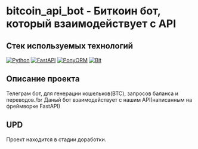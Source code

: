 # bitcoin_api_bot - Биткоин бот, который взаимодействует с API

## Стек используемых технологий
[![Python](https://img.shields.io/badge/-Python-464646?style=flat-square&logo=Python)](https://www.python.org/)
[![FastAPI](https://img.shields.io/badge/-FastAPI-464646?style=flat-square&logo=Python)](https://fastapi.tiangolo.com/)
[![PonyORM](https://img.shields.io/badge/-PonyORM-464646?style=flat-square&logo=Python)](https://ponyorm.org/)
[![Bit](https://img.shields.io/badge/-Bit-464646?style=flat-square&logo=Python)](https://pypi.org/project/bit/)

## Описание проекта
Телеграм бот, для генерации кошельков(BTC), запросов баланса и переводов./br
Даный бот взаимодействует с нашим API(написанным на фреймворке FastAPI)

## UPD
Проект находится в стадии доработки.

